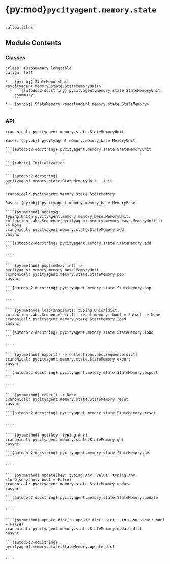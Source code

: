 # {py:mod}`pycityagent.memory.state`

```{py:module} pycityagent.memory.state
```

```{autodoc2-docstring} pycityagent.memory.state
:allowtitles:
```

## Module Contents

### Classes

````{list-table}
:class: autosummary longtable
:align: left

* - {py:obj}`StateMemoryUnit <pycityagent.memory.state.StateMemoryUnit>`
  - ```{autodoc2-docstring} pycityagent.memory.state.StateMemoryUnit
    :summary:
    ```
* - {py:obj}`StateMemory <pycityagent.memory.state.StateMemory>`
  -
````

### API

````{py:class} StateMemoryUnit(content: typing.Optional[dict] = None, activate_timestamp: bool = False)
:canonical: pycityagent.memory.state.StateMemoryUnit

Bases: {py:obj}`pycityagent.memory.memory_base.MemoryUnit`

```{autodoc2-docstring} pycityagent.memory.state.StateMemoryUnit
```

```{rubric} Initialization
```

```{autodoc2-docstring} pycityagent.memory.state.StateMemoryUnit.__init__
```

````

`````{py:class} StateMemory(msg: typing.Optional[typing.Union[pycityagent.memory.memory_base.MemoryUnit, collections.abc.Sequence[pycityagent.memory.memory_base.MemoryUnit], dict, collections.abc.Sequence[dict]]] = None, activate_timestamp: bool = False)
:canonical: pycityagent.memory.state.StateMemory

Bases: {py:obj}`pycityagent.memory.memory_base.MemoryBase`

````{py:method} add(msg: typing.Union[pycityagent.memory.memory_base.MemoryUnit, collections.abc.Sequence[pycityagent.memory.memory_base.MemoryUnit]]) -> None
:canonical: pycityagent.memory.state.StateMemory.add
:async:

```{autodoc2-docstring} pycityagent.memory.state.StateMemory.add
```

````

````{py:method} pop(index: int) -> pycityagent.memory.memory_base.MemoryUnit
:canonical: pycityagent.memory.state.StateMemory.pop
:async:

```{autodoc2-docstring} pycityagent.memory.state.StateMemory.pop
```

````

````{py:method} load(snapshots: typing.Union[dict, collections.abc.Sequence[dict]], reset_memory: bool = False) -> None
:canonical: pycityagent.memory.state.StateMemory.load
:async:

```{autodoc2-docstring} pycityagent.memory.state.StateMemory.load
```

````

````{py:method} export() -> collections.abc.Sequence[dict]
:canonical: pycityagent.memory.state.StateMemory.export
:async:

```{autodoc2-docstring} pycityagent.memory.state.StateMemory.export
```

````

````{py:method} reset() -> None
:canonical: pycityagent.memory.state.StateMemory.reset
:async:

```{autodoc2-docstring} pycityagent.memory.state.StateMemory.reset
```

````

````{py:method} get(key: typing.Any)
:canonical: pycityagent.memory.state.StateMemory.get
:async:

```{autodoc2-docstring} pycityagent.memory.state.StateMemory.get
```

````

````{py:method} update(key: typing.Any, value: typing.Any, store_snapshot: bool = False)
:canonical: pycityagent.memory.state.StateMemory.update
:async:

```{autodoc2-docstring} pycityagent.memory.state.StateMemory.update
```

````

````{py:method} update_dict(to_update_dict: dict, store_snapshot: bool = False)
:canonical: pycityagent.memory.state.StateMemory.update_dict
:async:

```{autodoc2-docstring} pycityagent.memory.state.StateMemory.update_dict
```

````

`````
